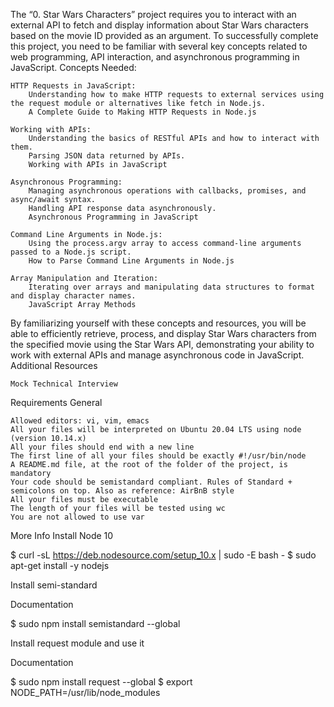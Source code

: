 

The “0. Star Wars Characters” project requires you to interact with an external API to fetch and display information about Star Wars characters based on the movie ID provided as an argument. To successfully complete this project, you need to be familiar with several key concepts related to web programming, API interaction, and asynchronous programming in JavaScript.
Concepts Needed:

    HTTP Requests in JavaScript:
        Understanding how to make HTTP requests to external services using the request module or alternatives like fetch in Node.js.
        A Complete Guide to Making HTTP Requests in Node.js

    Working with APIs:
        Understanding the basics of RESTful APIs and how to interact with them.
        Parsing JSON data returned by APIs.
        Working with APIs in JavaScript

    Asynchronous Programming:
        Managing asynchronous operations with callbacks, promises, and async/await syntax.
        Handling API response data asynchronously.
        Asynchronous Programming in JavaScript

    Command Line Arguments in Node.js:
        Using the process.argv array to access command-line arguments passed to a Node.js script.
        How to Parse Command Line Arguments in Node.js

    Array Manipulation and Iteration:
        Iterating over arrays and manipulating data structures to format and display character names.
        JavaScript Array Methods

By familiarizing yourself with these concepts and resources, you will be able to efficiently retrieve, process, and display Star Wars characters from the specified movie using the Star Wars API, demonstrating your ability to work with external APIs and manage asynchronous code in JavaScript.
Additional Resources

    Mock Technical Interview

Requirements
General

    Allowed editors: vi, vim, emacs
    All your files will be interpreted on Ubuntu 20.04 LTS using node (version 10.14.x)
    All your files should end with a new line
    The first line of all your files should be exactly #!/usr/bin/node
    A README.md file, at the root of the folder of the project, is mandatory
    Your code should be semistandard compliant. Rules of Standard + semicolons on top. Also as reference: AirBnB style
    All your files must be executable
    The length of your files will be tested using wc
    You are not allowed to use var

More Info
Install Node 10

$ curl -sL https://deb.nodesource.com/setup_10.x | sudo -E bash -
$ sudo apt-get install -y nodejs

Install semi-standard

Documentation

$ sudo npm install semistandard --global

Install request module and use it

Documentation

$ sudo npm install request --global
$ export NODE_PATH=/usr/lib/node_modules

